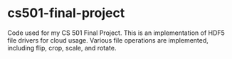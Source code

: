 # cs501-final-project
Code used for my CS 501 Final Project. This is an implementation of HDF5 file drivers for cloud usage. Various file operations are implemented, including flip, crop, scale, and rotate. 
